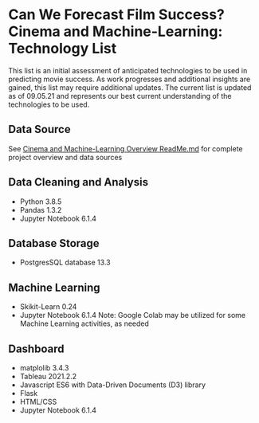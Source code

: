 # Can We Forecast Film Success? Cinema and Machine-Learning: Technology List

This list is an initial assessment of anticipated technologies to be used in predicting movie success. As work progresses and additional insights are gained, this list may require additional updates. The current list is updated as of 09.05.21 and represents our best current understanding of the technologies to be used.

## Data Source
See [Cinema and Machine-Learning Overview ReadMe.md](https://github.com/amaloney3/mlenv_movie_success_predictor/blob/main/README.md) for complete project overview and data sources


## Data Cleaning and Analysis
- Python 3.8.5 
- Pandas 1.3.2
- Jupyter Notebook 6.1.4


## Database Storage
- PostgresSQL database 13.3


## Machine Learning
- Skikit-Learn 0.24
- Jupyter Notebook 6.1.4
Note: Google Colab may be utilized for some Machine Learning activities, as needed


## Dashboard
- matplolib 3.4.3
- Tableau 2021.2.2
- Javascript ES6 with Data-Driven Documents (D3) library
- Flask 
- HTML/CSS
- Jupyter Notebook 6.1.4


